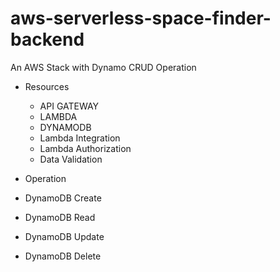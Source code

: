# aws-serverless-space-finder-backend

An AWS Stack with Dynamo CRUD Operation

- Resources

  - API GATEWAY
  - LAMBDA
  - DYNAMODB
  - Lambda Integration
  - Lambda Authorization
  - Data Validation

- Operation
- DynamoDB Create
- DynamoDB Read
- DynamoDB Update
- DynamoDB Delete
